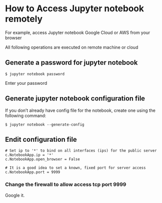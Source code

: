 # How to Access Jupyter notebook remotely
For example, access Jupyter notebook Google Cloud or AWS from your browser

All following operations are executed on remote machine or cloud
## Generate a password for jupyter notebook
```
$ jupyter notebook password
```
Enter your password

## Generate jupyter notebook configuration file
If you don’t already have config file for the notebook, create one using the following command:
```
$ jupyter notebook --generate-config
```
## Endit configuration file
```
# Set ip to '*' to bind on all interfaces (ips) for the public server
c.NotebookApp.ip = '*'
c.NotebookApp.open_browser = False

# It is a good idea to set a known, fixed port for server access
c.NotebookApp.port = 9999
```

### Change the firewall to allow access tcp port 9999
Google it.


